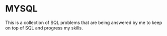 # MYSQL

This is a collection of SQL problems that are being answered by me to keep on top of SQL and progress my skills.
